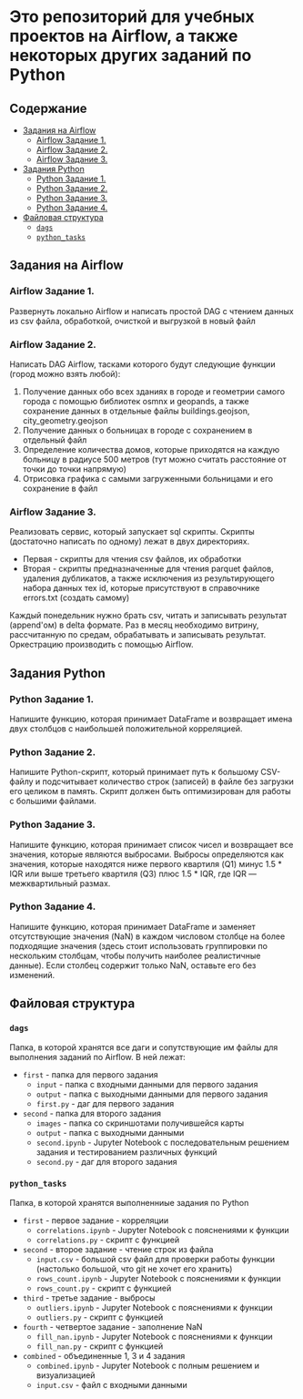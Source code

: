 # Это репозиторий для учебных проектов на Airflow, а также некоторых других заданий по Python <!-- omit in toc -->

## Содержание <!-- omit in toc -->
- [Задания на Airflow](#задания-на-airflow)
  - [Airflow Задание 1.](#airflow-задание-1)
  - [Airflow Задание 2.](#airflow-задание-2)
  - [Airflow Задание 3.](#airflow-задание-3)
- [Задания Python](#задания-python)
  - [Python Задание 1.](#python-задание-1)
  - [Python Задание 2.](#python-задание-2)
  - [Python Задание 3.](#python-задание-3)
  - [Python Задание 4.](#python-задание-4)
- [Файловая структура](#файловая-структура)
  - [`dags`](#dags)
  - [`python_tasks`](#python_tasks)

## Задания на Airflow

### Airflow Задание 1.
Развернуть локально Airflow и написать простой DAG с чтением данных из csv файла, обработкой, очисткой и выгрузкой в новый файл

### Airflow Задание 2.
Написать DAG Airflow, тасками которого будут следующие функции (город можно взять любой): 
1. Получение данных обо всех зданиях в городе и геометрии самого города с помощью библиотек osmnx и geopands, а также сохранение данных в отдельные файлы buildings.geojson, city_geometry.geojson
2. Получение данных о больницах в городе с сохранением в отдельный файл
3. Определение количества домов, которые приходятся на каждую больницу в радиусе 500 метров (тут можно считать расстояние от точки до точки напрямую)
4. Отрисовка графика с самыми загруженными больницами и его сохранение в файл

### Airflow Задание 3.
Реализовать сервис, который запускает sql скрипты. Скрипты (достаточно написать по одному) лежат в двух директориях. 
- Первая - скрипты для чтения csv файлов, их обработки
- Вторая - скрипты предназначенные для чтения parquet файлов, удаления дубликатов, а также исключения из результирующего набора данных тех id, которые присутствуют в справочнике errors.txt (создать самому)

Каждый понедельник нужно брать csv, читать и записывать результат (append'ом) в delta формате.
Раз в месяц необходимо витрину, рассчитанную по средам, обрабатывать и записывать результат.
Оркестрацию производить с помощью Airflow.


## Задания Python

### Python Задание 1.
Напишите функцию, которая принимает DataFrame и возвращает имена двух столбцов с наибольшей положительной корреляцией.

### Python Задание 2.
Напишите Python-скрипт, который принимает путь к большому CSV-файлу и подсчитывает количество строк (записей) в файле без загрузки его целиком в память. Скрипт должен быть оптимизирован для работы с большими файлами.

### Python Задание 3.
Напишите функцию, которая принимает список чисел и возвращает все значения, которые являются выбросами. Выбросы определяются как значения, которые находятся ниже первого квартиля (Q1) минус 1.5 * IQR или выше третьего квартиля (Q3) плюс 1.5 * IQR, где IQR — межквартильный размах.

### Python Задание 4.
Напишите функцию, которая принимает DataFrame и заменяет отсутствующие значения (NaN) в каждом числовом столбце на более подходящие значения (здесь стоит использовать группировки по нескольким столбцам, чтобы получить наиболее реалистичные данные). Если столбец содержит только NaN, оставьте его без изменений.


## Файловая структура

### `dags` 
Папка, в которой хранятся все даги и сопутствующие им файлы для выполнения заданий по Airflow.
В ней лежат:

- `first` - папка для первого задания
  - `input` - папка с входными данными для первого задания
  - `output` - папка с выходными данными для первого задания
  - `first.py` - даг для первого задания
- `second` - папка для второго задания
  - `images` - папка со скриншотами получившейся карты
  - `output` - папка с выходными данными
  - `second.ipynb` - Jupyter Notebook с последовательным решением задания и тестированием различных функций
  - `second.py` - даг для второго задания

### `python_tasks`
Папка, в которой хранятся выполненниые задания по Python

- `first` - первое задание - корреляции
  - `correlations.ipynb` - Jupyter Notebook с пояснениями к функции
  - `correlations.py` - скрипт с функцией
- `second` - второе задание - чтение строк из файла
  - `input.csv` - большой csv файл для проверки работы функции (настолько большой, что git не хочет его хранить)
  - `rows_count.ipynb` - Jupyter Notebook с пояснениями к функции
  - `rows_count.py` - скрипт с функцией
- `third` - третье задание - выбросы
  - `outliers.ipynb` - Jupyter Notebook с пояснениями к функции
  - `outliers.py` - скрипт с функцией
- `fourth` - четвертое задание - заполнение NaN
  - `fill_nan.ipynb` - Jupyter Notebook с пояснениями к функции
  - `fill_nan.py` - скрипт с функцией
- `combined` - объединенные 1, 3 и 4 задания
  - `combined.ipynb` - Jupyter Notebook с полным решением и визуализацией
  - `input.csv` - файл с входными данными
